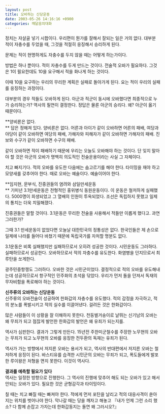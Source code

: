 ```yaml
---
layout: post
title: 오바하는 신당운동
date: 2003-05-26 14:16:16 +0900
categories: 깨달음의대화
---
```

정치는 자살골 넣기 시합이다. 우리편이 뭔가를 잘해서 잘되는 일은 거의 없다. 대부분 적이 자충수를 두었을 때, 그것을 적절히 응징해서 승리하게 된다. 

문제는 적이 현명하게도 자충수를 두지 않을 때는 어떻게 하는가이다. 

방법은 하나 뿐이다. 적이 자충수를 두게 만드는 것이다. 전술적 오바가 필요하다. 그것은 1이 필요한데도 10을 요구해서 적을 화나게 하는 것이다. 

이때 10을 요구하는 우리의 무리한 계획은 실패로 돌아가게 된다. 요는 적이 우리의 실패를 응징하는 과정이다. 

대부분의 경우 적들도 오바하게 된다. 아군과 적군이 동시에 오바했다면 최종적으로 누가 승리하는가? 역사의 필연이 결정한다. 정답은 물론 아군의 승리다. 왜? 아군이 옳기 때문이다. 

**양비론은 없다.  
** 답은 정해져 있다. 양비론은 없다. 어른과 아이가 같이 오바하면 어른의 패배, 여당과 야당이 같이 오바하면 여당의 패배, 가해자와 피해자가 같이 오바하면 가해자의 패배. 진보와 수구가 같이 오바하면 수구의 패배. 

같이 오바하면 적이 패배하기 때문에 우리는 오늘도 오바해야 하는 것이다. 단 잊지 말아야 할 것은 아군의 오바가 명백히 의도적인 전술운용이라는 사실 그 자체이다. 

치고 빠지기다. 적의 오바를 유도한 다음에는 숨고르기를 해야 한다. 타이밍을 재야 하고 모양새를 갖추어야 한다. 때로 오바는 예술이다. 예술이어야 한다. 

**임지현, 문부식, 진중권들의 염려와 삼일만세운동  
** 기미년 3.1만세운동은 전형적인 홍위병식 동원운동이다. 이 운동은 철저하게 실패했다. 5000명이 희생되었고 그 열배의 인원이 투옥되었다. 조선은 독립하지 못했고 일제의 통치는 더욱 치밀해졌다. 

진중권들은 말할 것이다. 3.1운동은 무리한 전술을 사용해서 적들만 이롭게 했다고. 과연 그러한가?

그때 3.1 만세운동이 없었다면 오늘날 대한민국의 정통성은 없다. 한국인들은 제 손으로 일제에 나라를 들어다 바쳤기 때문에 독립국가를 자처할 명분도 없다. 

3.1운동은 비록 실패했지만 실패하므로서 오히려 성공한 것이다. 시민운동도 그러하다. 실패하므로서 성공한다. 오바하므로서 적의 자충수를 유도한다. 화염병을 던지므로서 최루탄을 쏘게한다. 

광주민중항쟁도 그러하다. 오바한 것은 시민군이었다. 결정적으로 적의 오바를 유도해내는데 성공하므로서 항구적인 민주화의 초석을 닦았다. 우리가 먼저 돌을 던져서 독재의 무자비함을 폭로해야 하는 것이다. 

**신주류의 오바하는 신당운동**  
신주류의 오바전술이 성공하여 한화갑의 자충수를 유도했다. 적의 감정을 자극하고, 적의 분노를 폭발시키고 적의 실수를 이끌어낸다. 걸려든 것은 한화갑이다. 

많은 사람들이 이 상황을 잘 이해하지 못한다. 천둥벌거숭이로 날뛰는 신기남의 오바는 왜 무죄가 되고 점잖게 발언한 한화갑의 발언은 왜 유죄가 되는지를.

역사가 심판한다. 결과가 그렇게 만든다. 15년전 주한미군철수를 주장한 노무현의 오바는 무죄가 되고 노무현의 오바를 응징한 전두환의 독재는 유죄가 된다. 

역사가 가는 방향에서 저지른 오바는 용서가 되고, 역사의 반대편에서 저지른 오바는 철저하게 응징이 된다. 바스티유를 습격한 시민군의 오바는 무죄가 되고, 폭도들에게 발포한 루이왕은 처형을 면치 못한다. 이것이 역사다. 

**결과를 예측할 필요가 있다**  
역사는 일정한 방향으로 진행한다. 그 역사의 진행에 맞추어 해도 되는 오바가 있고 해서 안되는 오바가 있다. 필요한 것은 균형감각과 타이밍이다.

칠 때는 치고 빠질 때는 빠져야 한다. 적에게 먼저 포탄을 날리고 적의 대응사격이 쏟아지는 위치를 벗어나야 한다. 막나갈 때는 당을 깨자고 해놓고 『내가 언제 그런 소리 했소? 다 함께 손잡고 가자는데 한화갑동지는 돌연 왜 그러시오?』